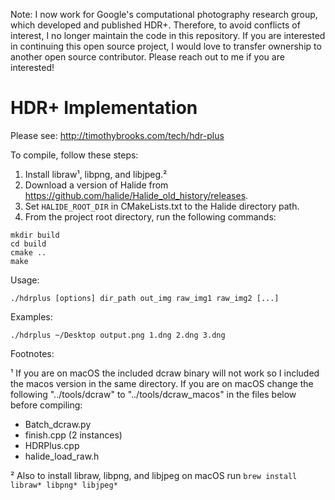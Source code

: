 Note: I now work for Google's computational photography research group, which developed and published HDR+. Therefore, to avoid conflicts of interest, I no longer maintain the code in this repository. If you are interested in continuing this open source project, I would love to transfer ownership to another open source contributor. Please reach out to me if you are interested!

# HDR+ Implementation
Please see: http://timothybrooks.com/tech/hdr-plus

To compile, follow these steps:
1. Install libraw¹, libpng, and libjpeg.²
2. Download a version of Halide from https://github.com/halide/Halide_old_history/releases.
3. Set `HALIDE_ROOT_DIR` in CMakeLists.txt to the Halide directory path.
4. From the project root directory, run the following commands:
```
mkdir build
cd build
cmake ..
make
```

Usage:
```
./hdrplus [options] dir_path out_img raw_img1 raw_img2 [...]
```
Examples:
```
./hdrplus ~/Desktop output.png 1.dng 2.dng 3.dng
```

Footnotes:

¹ If you are on macOS the included dcraw binary will not work so I included the macos version in the same directory. If you are on macOS change the following "../tools/dcraw" to "../tools/dcraw_macos" in the files below before compiling:
  - Batch_dcraw.py
  - finish.cpp (2 instances)
  - HDRPlus.cpp
  - halide_load_raw.h
  
² Also to install libraw, libpng, and libjpeg on macOS run ```brew install libraw* libpng* libjpeg*```
